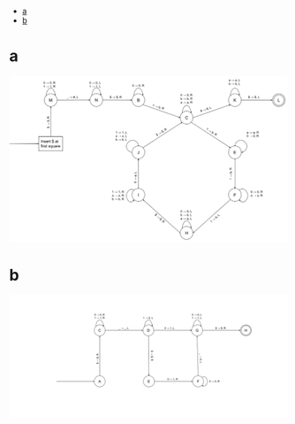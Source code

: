 - [a](#a)
- [b](#b)
# a
![Answer](../../img/Assignment/A4/A4_Q3_a.png)
# b
![Answer](../../img/Assignment/A4/A4_Q3_b.png)

